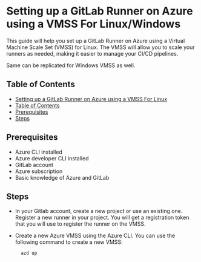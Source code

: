# Setting up a GitLab Runner on Azure using a VMSS For Linux/Windows

This guide will help you set up a GitLab Runner on Azure using a Virtual Machine Scale Set (VMSS) for Linux. The VMSS will allow you to scale your runners as needed, making it easier to manage your CI/CD pipelines.

Same can be replicated for Windows VMSS as well.

## Table of Contents

- [Setting up a GitLab Runner on Azure using a VMSS For Linux](#setting-up-a-gitlab-runner-on-azure-using-a-vmss-for-linux)
- [Table of Contents](#table-of-contents)
- [Prerequisites](#prerequisites)
- [Steps](#steps)

## Prerequisites

- Azure CLI installed
- Azure developer CLI installed
- GitLab account
- Azure subscription
- Basic knowledge of Azure and GitLab

## Steps

- In your Gitlab account, create a new project or use an existing one. Register a new runner in your project. You will get a registration token that you will use to register the runner on the VMSS.

- Create a new Azure VMSS using the Azure CLI. You can use the following command to create a new VMSS:

  ```bash
    azd up
  ```
